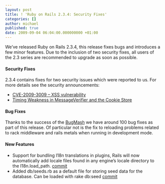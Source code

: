 ```yaml
---
layout: post
title: ! 'Ruby on Rails 2.3.4: Security Fixes'
categories: []
author: michael
published: true
date: 2009-09-04 06:04:00.000000000 +01:00
---
```

<p>We&#8217;ve released Ruby on Rails 2.3.4, this release fixes bugs and introduces a few minor features.  Due to the inclusion of two security fixes, all users of the 2.3 series are recommended to upgrade as soon as possible.</p>
<h4>Security Fixes</h4>
<p>2.3.4 contains fixes for two security issues which were reported to us.   For more details see the security announcements:</p>
<ul>
	<li><a href="http://weblog.rubyonrails.org/2009/9/4/xss-vulnerability-in-ruby-on-rails"><span class="caps">CVE</span>-2009-3009 &#8211; <span class="caps">XSS</span> vulnerability</a></li>
	<li><a href="http://weblog.rubyonrails.org/2009/9/4/timing-weakness-in-ruby-on-rails">Timing Weakness in MessageVerifier and the Cookie Store</a></li>
</ul>
<h4>Bug Fixes</h4>
<p>Thanks to the success of the <a href="http://weblog.rubyonrails.org/2009/7/28/rails-bugmash">BugMash</a> we have around 100  bug fixes as part of this release.  Of particular not is the fix to reloading problems related to rack middleware and rails metals when running in development mode.</p>
<h4>New Features</h4>
<ul>
	<li>Support for bundling I18n translations in plugins, Rails will now automatically add locale files found in any engine&#8217;s locale directory to the I18n.load_path.  <a href="http://github.com/rails/rails/commit/49342d1745dd0e6c4ebebe9e535e374783ac2c10">commit</a></li>
	<li>Added db/seeds.rb as a default file for storing seed data for the database. Can be loaded with rake db:seed <a href="http://github.com/rails/rails/commit/f3c7bbeedd81d2f379c5e6a9e8739d3b3784ca5f">commit</a></li>
</ul>